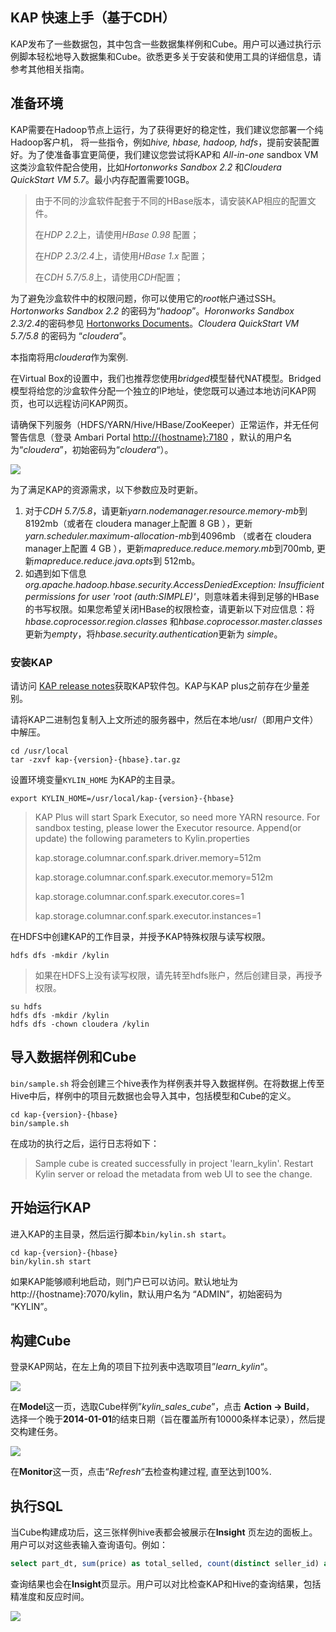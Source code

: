 ## KAP 快速上手（基于CDH）

KAP发布了一些数据包，其中包含一些数据集样例和Cube。用户可以通过执行示例脚本轻松地导入数据集和Cube。欲悉更多关于安装和使用工具的详细信息，请参考其他相关指南。

## 准备环境

KAP需要在Hadoop节点上运行，为了获得更好的稳定性，我们建议您部署一个纯Hadoop客户机， 将一些指令，例如*hive, hbase, hadoop, hdfs*，提前安装配置好。为了使准备事宜更简便，我们建议您尝试将KAP和 *All-in-one* sandbox VM这类沙盒软件配合使用，比如*Hortonworks Sandbox 2.2* 和*Cloudera QuickStart VM 5.7*。最小内存配置需要10GB。

> 由于不同的沙盒软件配套于不同的HBase版本，请安装KAP相应的配置文件。
>
> 在*HDP 2.2*上，请使用*HBase 0.98* 配置；
>
> 在*HDP 2.3/2.4*上，请使用*HBase 1.x* 配置；
>
> 在*CDH 5.7/5.8*上，请使用*CDH*配置；

为了避免沙盒软件中的权限问题，你可以使用它的*root*帐户通过SSH。*Hortonworks Sandbox 2.2* 的密码为“*hadoop*”。*Horonworks Sandbox 2.3/2.4*的密码参见 [Hortonworks Documents]((http://zh.hortonworks.com/hadoop-tutorial/learning-the-ropes-of-the-hortonworks-sandbox/))。*Cloudera QuickStart VM 5.7/5.8* 的密码为 “*cloudera*”。

本指南将用*cloudera*作为案例. 

在Virtual Box的设置中，我们也推荐您使用*bridged*模型替代NAT模型。Bridged模型将给您的沙盒软件分配一个独立的IP地址，使您既可以通过本地访问KAP网页，也可以远程访问KAP网页。

请确保下列服务（HDFS/YARN/Hive/HBase/ZooKeeper）正常运作，并无任何警告信息（登录 Ambari Portal  [http://{hostname}:7180](http://{hostname}:7180) ，默认的用户名为“*cloudera*”，初始密码为“*cloudera*“）。

![](images/cdh_57_status.jpg)

为了满足KAP的资源需求，以下参数应及时更新。

1. 对于*CDH 5.7/5.8*，请更新*yarn.nodemanager.resource.memory-mb*到8192mb（或者在 cloudera manager上配置 8 GB ），更新*yarn.scheduler.maximum-allocation-mb*到4096mb （或者在 cloudera manager上配置 4 GB ），更新*mapreduce.reduce.memory.mb*到700mb, 更新*mapreduce.reduce.java.opts*到 512mb。
2. 如遇到如下信息 *org.apache.hadoop.hbase.security.AccessDeniedException: Insufficient permissions for user 'root (auth:SIMPLE)'*，则意味着未得到足够的HBase的书写权限。如果您希望关闭HBase的权限检查，请更新以下对应信息：将*hbase.coprocessor.region.classes* 和*hbase.coprocessor.master.classes*更新为*empty*，将*hbase.security.authentication*更新为 *simple*。

### 安装KAP

请访问 [KAP release notes]((../release/README.md))获取KAP软件包。KAP与KAP plus之前存在少量差别。

请将KAP二进制包复制入上文所述的服务器中，然后在本地/usr/（即用户文件）中解压。

```shell
cd /usr/local
tar -zxvf kap-{version}-{hbase}.tar.gz 
```

设置环境变量`KYLIN_HOME` 为KAP的主目录。

```shell
export KYLIN_HOME=/usr/local/kap-{version}-{hbase}
```

> KAP Plus will start Spark Executor, so need more YARN resource. For sandbox testing, please lower the Executor resource. Append(or update) the following parameters to Kylin.properties
>
> kap.storage.columnar.conf.spark.driver.memory=512m
>
> kap.storage.columnar.conf.spark.executor.memory=512m
>
> kap.storage.columnar.conf.spark.executor.cores=1
>
> kap.storage.columnar.conf.spark.executor.instances=1

在HDFS中创建KAP的工作目录，并授予KAP特殊权限与读写权限。

```shell
hdfs dfs -mkdir /kylin
```

> 如果在HDFS上没有读写权限，请先转至hdfs账户，然后创建目录，再授予权限。 

```shell
su hdfs
hdfs dfs -mkdir /kylin
hdfs dfs -chown cloudera /kylin
```

## 导入数据样例和Cube

`bin/sample.sh` 将会创建三个hive表作为样例表并导入数据样例。在将数据上传至Hive中后，样例中的项目元数据也会导入其中，包括模型和Cube的定义。 

```shell
cd kap-{version}-{hbase}
bin/sample.sh
```

在成功的执行之后，运行日志将如下：

> Sample cube is created successfully in project 'learn_kylin'.
> Restart Kylin server or reload the metadata from web UI to see the change.

## 开始运行KAP

进入KAP的主目录，然后运行脚本`bin/kylin.sh start`。

```shell
cd kap-{version}-{hbase}
bin/kylin.sh start
```

如果KAP能够顺利地启动，则门户已可以访问。默认地址为 http://{hostname}:7070/kylin，默认用户名为 “ADMIN”，初始密码为 “KYLIN”。

## 构建Cube

登录KAP网站，在左上角的项目下拉列表中选取项目”*learn_kylin*“。

![](images/kap_learn_kylin.jpg)

在**Model**这一页，选取Cube样例”*kylin_sales_cube*”，点击 **Action -> Build**， 选择一个晚于**2014-01-01**的结束日期（旨在覆盖所有10000条样本记录），然后提交构建任务。

![](images/kap_build_cube.jpg)

在**Monitor**这一页，点击“*Refresh*“去检查构建过程, 直至达到100%.

## 执行SQL

当Cube构建成功后，这三张样例hive表都会被展示在**Insight** 页左边的面板上。用户可以对这些表输入查询语句。例如：

```sql
select part_dt, sum(price) as total_selled, count(distinct seller_id) as sellers from kylin_sales group by part_dt order by part_dt
```

查询结果也会在**Insight**页显示。用户可以对比检查KAP和Hive的查询结果，包括精准度和反应时间。

![](images/kap_query_result.jpg)